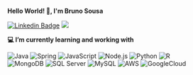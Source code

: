 **Hello World! 🤘, I'm Bruno Sousa**

[![Linkedin Badge](https://img.shields.io/badge/-LinkedIn-blue?style=flat-square&logo=Linkedin&logoColor=white&link=https://www.linkedin.com/in/brunodsousa/)](https://www.linkedin.com/in/brunodsousa/)
<a
    href="mailto:brunodsousa@outlook.com" 
    alt="Outlook"
    target="blank">
   <img src="https://img.shields.io/badge/-Outlook-537AF1?style=flat&logo=microsoft-outlook&logoColor=white" />
</a>


**💻 I’m currently learning and working with**

![Java](https://img.shields.io/badge/Java-ED8B00?style=flat&logo=openjdk&logoColor=white)
![Spring](https://img.shields.io/badge/Spring-6DB33F?style=flat&logo=spring&logoColor=white)
![JavaScript](https://img.shields.io/badge/JavaScript-F7DF1E?style=flat&logo=javascript&logoColor=black)
![Node.js](https://img.shields.io/badge/Node.js-339933?style=flat&logo=node.js&logoColor=white)
![Python](https://img.shields.io/badge/Python-14354C?style=flat&logo=python&logoColor=white)
![R](https://img.shields.io/badge/R-276DC3?style=flat&logo=r&logoColor=white)
<br />
![MongoDB](https://img.shields.io/badge/MongoDB-47A248?style=flat&logo=mongodb&logoColor=white)
![SQL Server](https://img.shields.io/badge/SQL_Server-CC2927?style=flat&logo=microsoft-sql-server&logoColor=white)
![MySQL](https://img.shields.io/badge/MySQL-4479A1?style=flat&logo=mysql&logoColor=white)
![AWS](https://img.shields.io/badge/Amazon_AWS-232F3E?style=flat&logo=amazon-web-services&logoColor=white)
![GoogleCloud](https://img.shields.io/badge/Google_Cloud-4285F4?style=flat&logo=google-cloud&logoColor=white)
